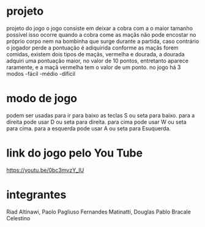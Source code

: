 # projeto
projeto do jogo
o jogo consiste em deixar a cobra com a o maior tamanho possível
isso ocorre quando a cobra come as maçãs
não pode encostar no próprio corpo nem na bombinha que surge durante a partida, caso contrário o jogador perde
a pontuação é adiquirida conforme as maçãs forem comidas, existem dois tipos de maçãs, vermelha e dourada, a dourada adquiri uma pontuação maior, no valor de 10 pontos, entretanto aparece raramente, e a maçã vermelha tem o valor de um  ponto.
no jogo há 3 modos
-fácil
-médio 
-díficil

# modo de jogo
podem ser usadas para ir para baixo as teclas S ou seta para baixo. para a direita pode usar D ou seta para direita. para cima pode usar W ou seta para cima. para a esquerda pode usar A ou seta para Esuquerda.


# link do jogo pelo You Tube

https://youtu.be/0bc3mvzY_IU

# integrantes
Riad Altinawi, Paolo Pagliuso Fernandes Matinatti, Douglas Pablo Bracale Celestino